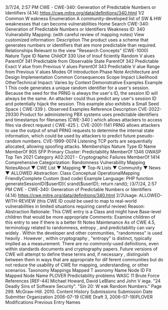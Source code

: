 3/7/24, 2:57 PM CWE - CWE-340: Generation of Predictable Numbers or Identiﬁers (4.14)
https://cwe.mitre.org/data/deﬁnitions/340.html 1/2
Common W eakness Enumeration
A community-developed list of SW & HW weaknesses that can become
vulnerabilities
Home Search
CWE-340: Generation of Predictable Numbers or Identifiers
Weakness ID: 340
Vulnerability Mapping: (with careful review of mapping notes)
View customized information:
 Description
The product uses a scheme that generates numbers or identifiers that are more predictable than required.
 Relationships
 Relevant to the view "Research Concepts" (CWE-1000)
Nature Type ID Name
ChildOf 330 Use of Insuf ficiently Random V alues
ParentOf 341 Predictable from Observable State
ParentOf 342 Predictable Exact V alue from Previous V alues
ParentOf 343 Predictable V alue Range from Previous V alues
 Modes Of Introduction
Phase Note
Architecture and Design
Implementation
 Common Consequences
Scope Impact Likelihood
OtherTechnical Impact: Varies by Context
 Demonstrative Examples
Example 1
This code generates a unique random identifier for a user's session.
Because the seed for the PRNG is always the user's ID, the session ID will always be the same. An attacker could thus predict any
user's session ID and potentially hijack the session.
This example also exhibits a Small Seed Space ( CWE-339 ).
 Observed Examples
Reference Description
CVE-2022-29330 Product for administering PBX systems uses predictable identifiers and timestamps for filenames
(CWE-340 ) which allows attackers to access files via direct request ( CWE-425 ).
CVE-2001-1141 PRNG allows attackers to use the output of small PRNG requests to determine the internal state
information, which could be used by attackers to predict future pseudo-random numbers.
CVE-1999-0074 Listening TCP ports are sequentially allocated, allowing spoofing attacks.
 Memberships
Nature Type ID Name
MemberOf 905 SFP Primary Cluster: Predictability
MemberOf 1346 OWASP Top Ten 2021 Category A02:2021 - Cryptographic Failures
MemberOf 1414 Comprehensive Categorization: Randomness
 Vulnerability Mapping NotesAbout ▼ CWE List ▼ Mapping ▼ Top-N Lists ▼ Community ▼ News ▼
ALLOWED
Abstraction: Class
Conceptual OperationalMapping
FriendlyComplete Custom
(bad code) Example Language: PHP 
function generateSessionID($userID){
srand($userID);
return rand();
}3/7/24, 2:57 PM CWE - CWE-340: Generation of Predictable Numbers or Identiﬁers (4.14)
https://cwe.mitre.org/data/deﬁnitions/340.html 2/2Usage: ALLOWED-WITH-REVIEW
(this CWE ID could be used to map to real-world vulnerabilities in limited situations requiring careful review)
Reason: Abstraction
Rationale:
This CWE entry is a Class and might have Base-level children that would be more appropriate
Comments:
Examine children of this entry to see if there is a better fit
 Notes
Maintenance
As of CWE 4.5, terminology related to randomness, entropy , and predictability can vary widely . Within the developer and other
communities, "randomness" is used heavily . However , within cryptography , "entropy" is distinct, typically implied as a measurement.
There are no commonly-used definitions, even within standards documents and cryptography papers. Future versions of CWE will
attempt to define these terms and, if necessary , distinguish between them in ways that are appropriate for dif ferent communities but
do not reduce the usability of CWE for mapping, understanding, or other scenarios.
 Taxonomy Mappings
Mapped T axonomy Name Node ID Fit Mapped Node Name
PLOVER Predictability problems
WASC 11 Brute Force
 References
[REF-44] Michael Howard, David LeBlanc and John V iega. "24 Deadly Sins of Software Security". "Sin 20: W eak Random
Numbers." Page 299. McGraw-Hill. 2010.
 Content History
 Submissions
Submission Date Submitter Organization
2006-07-19
(CWE Draft 3, 2006-07-19)PLOVER
 Modifications
 Previous Entry Names